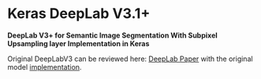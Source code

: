 # Keras DeepLab V3.1+

**DeepLab V3+ for Semantic Image Segmentation With Subpixel Upsampling layer Implementation in Keras**

Original DeepLabV3 can be reviewed here: [DeepLab Paper](https://arxiv.org/pdf/1606.00915)
with the original model [implementation](https://github.com/tensorflow/models/tree/master/research/deeplab).
